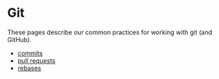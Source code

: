 # Git

These pages describe our common practices for working with git (and GitHub).

* [commits](commits)
* [pull requests](pull_requests)
* [rebases](rebases)
